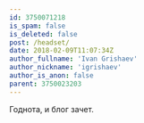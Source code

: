 ```yaml
---
id: 3750071218
is_spam: false
is_deleted: false
post: /headset/
date: 2018-02-09T11:07:34Z
author_fullname: 'Ivan Grishaev'
author_nickname: 'igrishaev'
author_is_anon: false
parent: 3750023203
---
```


<p>Годнота, и блог зачет.</p>
